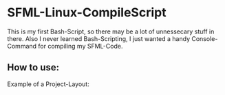 # SFML-Linux-CompileScript

This is my first Bash-Script, so there may be a lot of unnessecary stuff in there.
Also I never learned Bash-Scripting, I just wanted a handy Console-Command for compiling my SFML-Code.

## How to use:
Example of a Project-Layout:
